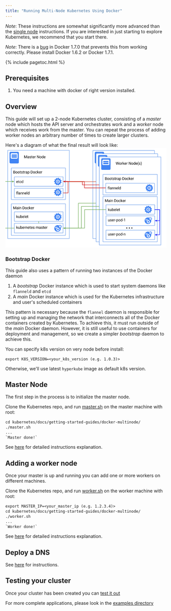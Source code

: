 ```yaml
---
title: "Running Multi-Node Kubernetes Using Docker"
---
```


_Note_:
These instructions are somewhat significantly more advanced than the [single node](docker) instructions.  If you are
interested in just starting to explore Kubernetes, we recommend that you start there.

_Note_:
There is a [bug](https://github.com/docker/docker/issues/14106) in Docker 1.7.0 that prevents this from working correctly.
Please install Docker 1.6.2 or Docker 1.7.1.



{% include pagetoc.html %}

## Prerequisites

1. You need a machine with docker of right version installed.

## Overview

This guide will set up a 2-node Kubernetes cluster, consisting of a _master_ node which hosts the API server and orchestrates work
and a _worker_ node which receives work from the master.  You can repeat the process of adding worker nodes an arbitrary number of
times to create larger clusters.

Here's a diagram of what the final result will look like:
![Kubernetes Single Node on Docker](k8s-docker.png)

### Bootstrap Docker

This guide also uses a pattern of running two instances of the Docker daemon
   1) A _bootstrap_ Docker instance which is used to start system daemons like `flanneld` and `etcd`
   2) A _main_ Docker instance which is used for the Kubernetes infrastructure and user's scheduled containers

This pattern is necessary because the `flannel` daemon is responsible for setting up and managing the network that interconnects
all of the Docker containers created by Kubernetes.  To achieve this, it must run outside of the _main_ Docker daemon.  However,
it is still useful to use containers for deployment and management, so we create a simpler _bootstrap_ daemon to achieve this.

You can specify k8s version on very node before install:

```shell
export K8S_VERSION=<your_k8s_version (e.g. 1.0.3)>
```

Otherwise, we'll use latest `hyperkube` image as default k8s version.

## Master Node

The first step in the process is to initialize the master node.

Clone the Kubernetes repo, and run [master.sh](/{{page.version}}/docs/getting-started-guides/docker-multinode/master.sh) on the master machine with root:

```shell
cd kubernetes/docs/getting-started-guides/docker-multinode/
./master.sh
...
`Master done!`
```

See [here](/{{page.version}}/docs/getting-started-guides/docker-multinode/master) for detailed instructions explanation.

## Adding a worker node

Once your master is up and running you can add one or more workers on different machines.

Clone the Kubernetes repo, and run [worker.sh](/{{page.version}}/docs/getting-started-guides/docker-multinode/worker.sh) on the worker machine with root:

```shell
export MASTER_IP=<your_master_ip (e.g. 1.2.3.4)>
cd kubernetes/docs/getting-started-guides/docker-multinode/
./worker.sh
...
`Worker done!`
````

See [here](/{{page.version}}/docs/getting-started-guides/docker-multinode/worker) for detailed instructions explanation.

## Deploy a DNS

See [here](/{{page.version}}/docs/getting-started-guides/docker-multinode/deployDNS) for instructions.

## Testing your cluster

Once your cluster has been created you can [test it out](/{{page.version}}/docs/getting-started-guides/docker-multinode/testing)

For more complete applications, please look in the [examples directory](https://github.com/kubernetes/kubernetes/tree/master/examples/)